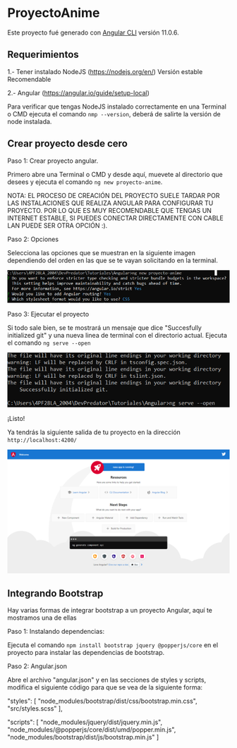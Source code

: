 # ProyectoAnime

Este proyecto fué generado con [Angular CLI](https://github.com/angular/angular-cli) versión 11.0.6.

## Requerimientos

1.- Tener instalado NodeJS (https://nodejs.org/en/) Versión estable Recomendable

2.- Angular (https://angular.io/guide/setup-local)

Para verificar que tengas NodeJS instalado correctamente en una Terminal o CMD ejecuta el comando `nmp --version`, deberá de salirte la versión de node instalada.

## Crear proyecto desde cero

Paso 1: Crear proyecto angular.

Primero abre una Terminal o CMD y desde aquí, muevete al directorio que desees y ejecuta el comando `ng new proyecto-anime`. 

NOTA: EL PROCESO DE CREACIÓN DEL PROYECTO SUELE TARDAR POR LAS INSTALACIONES QUE REALIZA ANGULAR PARA CONFIGURAR TU PROYECTO. POR LO QUE ES MUY RECOMENDABLE QUE TENGAS UN INTERNET ESTABLE, SI PUEDES CONECTAR DIRECTAMENTE CON CABLE LAN PUEDE SER OTRA OPCIÓN :).


Paso 2: Opciones

Selecciona las opciones que se muestran en la siguiente imagen dependiendo del orden en las que se te vayan solicitando en la terminal.

![](docs/images/angular-opciones.PNG)


Paso 3: Ejecutar el proyecto

Si todo sale bien, se te mostrará un mensaje que dice "Succesfully initialized git" y una nueva linea de terminal con el directorio actual. Ejecuta el comando `ng serve --open`

![](docs/images/angular-serve.PNG)


¡Listo!

Ya tendrás la siguiente salida de tu proyecto en la dirección `http://localhost:4200/`

![](docs/images/angular-index.png)


## Integrando Bootstrap

Hay varias formas de integrar bootstrap a un proyecto Angular, aquí te mostramos una de ellas


Paso 1: Instalando dependencias:

Ejecuta el comando `npm install bootstrap jquery @popperjs/core` en el proyecto para instalar las dependencias de bootstrap.


Paso 2: Angular.json

Abre el archivo "angular.json" y en las secciones de styles y scripts, modifica el siguiente código para que se vea de la siguiente forma:

"styles": [
  "node_modules/bootstrap/dist/css/bootstrap.min.css",
  "src/styles.scss"
],

"scripts": [
  "node_modules/jquery/dist/jquery.min.js",
  "node_modules/@popperjs/core/dist/umd/popper.min.js",
  "node_modules/bootstrap/dist/js/bootstrap.min.js"
]
